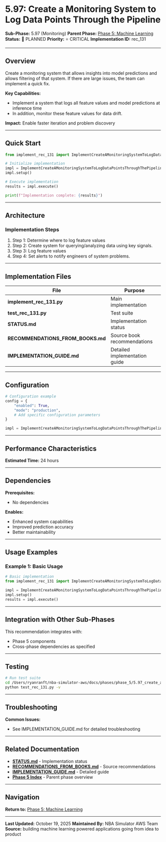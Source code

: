 # 5.97: Create a Monitoring System to Log Data Points Through the Pipeline

**Sub-Phase:** 5.97 (Monitoring)
**Parent Phase:** [Phase 5: Machine Learning](../PHASE_5_INDEX.md)
**Status:** 🔵 PLANNED
**Priority:** ⭐ CRITICAL
**Implementation ID:** rec_131

---

## Overview

Create a monitoring system that allows insights into model predictions and allows filtering of that system. If there are large issues, the team can implement a quick fix.

**Key Capabilities:**
- Implement a system that logs all feature values and model predictions at inference time
- In addition, monitor these feature values for data drift.

**Impact:**
Enable faster iteration and problem discovery

---

## Quick Start

```python
from implement_rec_131 import ImplementCreateAMonitoringSystemToLogDataPointsThroughThePipeline

# Initialize implementation
impl = ImplementCreateAMonitoringSystemToLogDataPointsThroughThePipeline()
impl.setup()

# Execute implementation
results = impl.execute()

print(f"Implementation complete: {results}")
```

---

## Architecture

### Implementation Steps

1. Step 1: Determine where to log feature values
2. Step 2: Create system for querying/analyzing data using key signals.
3. Step 3: Log feature values
4. Step 4: Set alerts to notify engineers of system problems.

---

## Implementation Files

| File | Purpose |
|------|---------|
| **implement_rec_131.py** | Main implementation |
| **test_rec_131.py** | Test suite |
| **STATUS.md** | Implementation status |
| **RECOMMENDATIONS_FROM_BOOKS.md** | Source book recommendations |
| **IMPLEMENTATION_GUIDE.md** | Detailed implementation guide |

---

## Configuration

```python
# Configuration example
config = {
    "enabled": True,
    "mode": "production",
    # Add specific configuration parameters
}

impl = ImplementCreateAMonitoringSystemToLogDataPointsThroughThePipeline(config=config)
```

---

## Performance Characteristics

**Estimated Time:** 24 hours

---

## Dependencies

**Prerequisites:**
- No dependencies

**Enables:**
- Enhanced system capabilities
- Improved prediction accuracy
- Better maintainability

---

## Usage Examples

### Example 1: Basic Usage

```python
# Basic implementation
from implement_rec_131 import ImplementCreateAMonitoringSystemToLogDataPointsThroughThePipeline

impl = ImplementCreateAMonitoringSystemToLogDataPointsThroughThePipeline()
impl.setup()
results = impl.execute()
```

---

## Integration with Other Sub-Phases

This recommendation integrates with:
- Phase 5 components
- Cross-phase dependencies as specified

---

## Testing

```bash
# Run test suite
cd /Users/ryanranft/nba-simulator-aws/docs/phases/phase_5/5.97_create_a_monitoring_system_to_log_data_points_through_the_pi
python test_rec_131.py -v
```

---

## Troubleshooting

**Common Issues:**
- See IMPLEMENTATION_GUIDE.md for detailed troubleshooting

---

## Related Documentation

- **[STATUS.md](STATUS.md)** - Implementation status
- **[RECOMMENDATIONS_FROM_BOOKS.md](RECOMMENDATIONS_FROM_BOOKS.md)** - Source recommendations
- **[IMPLEMENTATION_GUIDE.md](IMPLEMENTATION_GUIDE.md)** - Detailed guide
- **[Phase 5 Index](../PHASE_5_INDEX.md)** - Parent phase overview

---

## Navigation

**Return to:** [Phase 5: Machine Learning](../PHASE_5_INDEX.md)

---

**Last Updated:** October 19, 2025
**Maintained By:** NBA Simulator AWS Team
**Source:** building machine learning powered applications going from idea to product
